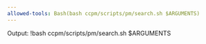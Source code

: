 ```yaml
---
allowed-tools: Bash(bash ccpm/scripts/pm/search.sh $ARGUMENTS)
---
```


Output:
!bash ccpm/scripts/pm/search.sh $ARGUMENTS
